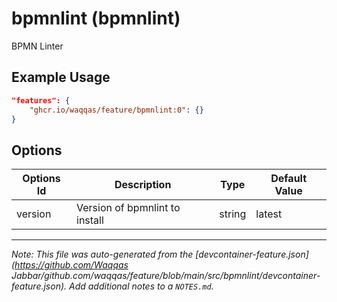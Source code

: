 
# bpmnlint (bpmnlint)

BPMN Linter

## Example Usage

```json
"features": {
    "ghcr.io/waqqas/feature/bpmnlint:0": {}
}
```

## Options

| Options Id | Description | Type | Default Value |
|-----|-----|-----|-----|
| version | Version of bpmnlint to install | string | latest |



---

_Note: This file was auto-generated from the [devcontainer-feature.json](https://github.com/Waqqas Jabbar/github.com/waqqas/feature/blob/main/src/bpmnlint/devcontainer-feature.json).  Add additional notes to a `NOTES.md`._
